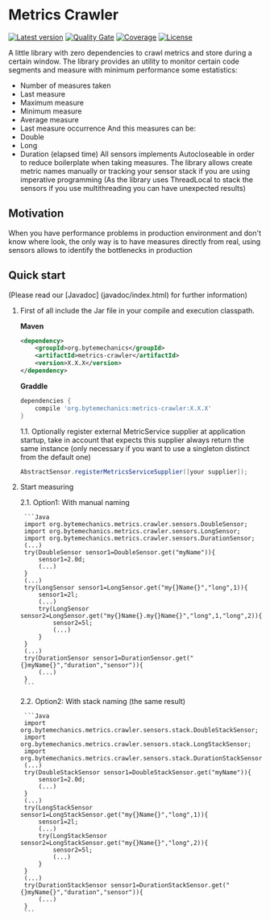 # Metrics Crawler
[![Latest version](https://maven-badges.herokuapp.com/maven-central/org.bytemechanics/metrics-crawler/badge.svg)](https://maven-badges.herokuapp.com/maven-central/org.bytemechanics/metrics-crawler/badge.svg)
[![Quality Gate](https://sonarcloud.io/api/project_badges/measure?project=org.bytemechanics%3Ametrics-crawler&metric=alert_status)](https://sonarcloud.io/dashboard/index/org.bytemechanics%3Ametrics-crawler)
[![Coverage](https://sonarcloud.io/api/project_badges/measure?project=org.bytemechanics%3Ametrics-crawler&metric=coverage)](https://sonarcloud.io/dashboard/index/org.bytemechanics%3Ametrics-crawler)
[![License](https://img.shields.io/badge/License-Apache%202.0-blue.svg)](https://opensource.org/licenses/Apache-2.0)

A little library with zero dependencies to crawl metrics and store during a certain window. The library provides an utility to monitor certain code segments and measure with minimum performance some
estatistics:
* Number of measures taken
* Last measure
* Maximum measure
* Minimum measure
* Average measure
* Last measure occurrence
And this measures can be:
* Double
* Long
* Duration (elapsed time)
All sensors implements Autocloseable in order to reduce boilerplate when taking measures.
The library allows create metric names manually or tracking your sensor stack if you are using imperative programming (As the library uses ThreadLocal to stack the sensors if you use multithreading you can have unexpected results)

## Motivation
When you have performance problems in production environment and don't know where look, the only way is to have measures directly from real, using sensors allows to identify the bottlenecks in production

## Quick start
(Please read our [Javadoc] (javadoc/index.html) for further information)
1. First of all include the Jar file in your compile and execution classpath.
   
   **Maven**
   ```xml
   <dependency>
	   <groupId>org.bytemechanics</groupId>
	   <artifactId>metrics-crawler</artifactId>
	   <version>X.X.X</version>
   </dependency>
   ```
   **Graddle**
   ```groovy
   dependencies {
       compile 'org.bytemechanics:metrics-crawler:X.X.X'
   }
   ```
   1.1. Optionally register external MetricService supplier at application startup, take in account that expects this supplier always return the same instance (only necessary if you want to use a singleton distinct from the default one)
   ```Java
   AbstractSensor.registerMetricsServiceSupplier([your supplier]);
   ```
2. Start measuring 

   2.1. Option1: With manual naming

        ```Java
        import org.bytemechanics.metrics.crawler.sensors.DoubleSensor;
        import org.bytemechanics.metrics.crawler.sensors.LongSensor;
        import org.bytemechanics.metrics.crawler.sensors.DurationSensor;
        (...)
        try(DoubleSensor sensor1=DoubleSensor.get("myName")){
        	sensor1=2.0d;
        	(...)
        }
        (...)
        try(LongSensor sensor1=LongSensor.get("my{}Name{}","long",1)){
        	sensor1=2l;
        	(...)
        	try(LongSensor sensor2=LongSensor.get("my{}Name{}.my{}Name{}","long",1,"long",2)){
        		sensor2=5l;
        		(...)
        	}
        }
        (...)
        try(DurationSensor sensor1=DurationSensor.get("{}myName{}","duration","sensor")){
        	(...)
        }
        ```
   2.2. Option2: With stack naming (the same result)

        ```Java
        import org.bytemechanics.metrics.crawler.sensors.stack.DoubleStackSensor;
        import org.bytemechanics.metrics.crawler.sensors.stack.LongStackSensor;
        import org.bytemechanics.metrics.crawler.sensors.stack.DurationStackSensor;
        (...)
        try(DoubleStackSensor sensor1=DoubleStackSensor.get("myName")){
        	sensor1=2.0d;
        	(...)
        }
        (...)
        try(LongStackSensor sensor1=LongStackSensor.get("my{}Name{}","long",1)){
        	sensor1=2l;
        	(...)
        	try(LongStackSensor sensor2=LongStackSensor.get("my{}Name{}","long",2)){
        		sensor2=5l;
        		(...)
        	}
        }
        (...)
        try(DurationStackSensor sensor1=DurationStackSensor.get("{}myName{}","duration","sensor")){
        	(...)
        }
        ```



